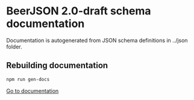 # BeerJSON 2.0-draft schema documentation
Documentation is autogenerated from JSON schema definitions in ../json folder.

## Rebuilding documentation
```sh
npm run gen-docs
```

[Go to documentation](./BeerXML.json.md)